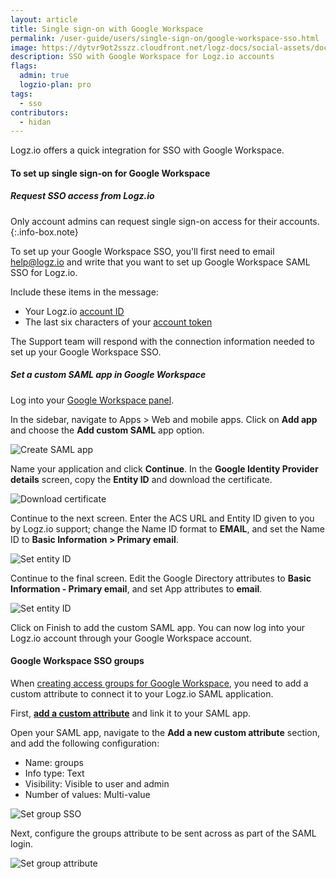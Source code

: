 ```yaml
---
layout: article
title: Single sign-on with Google Workspace
permalink: /user-guide/users/single-sign-on/google-workspace-sso.html
image: https://dytvr9ot2sszz.cloudfront.net/logz-docs/social-assets/docs-social.jpg
description: SSO with Google Workspace for Logz.io accounts
flags:
  admin: true
  logzio-plan: pro
tags:
  - sso
contributors:
  - hidan
---
```


Logz.io offers a quick integration for SSO with Google Workspace.


#### To set up single sign-on for Google Workspace

<div class="tasklist">

##### Request SSO access from Logz.io


Only account admins can request single sign-on access for their accounts.
{:.info-box.note}

To set up your Google Workspace SSO, you'll first need to email [help@logz.io](mailto:help@logz.io) and write that you want to set up Google Workspace SAML SSO for Logz.io.

Include these items in the message:

* Your Logz.io [account ID]({{site.baseurl}}/user-guide/accounts/finding-your-account-id.html)
* The last six characters of your [account token](https://app.logz.io/#/dashboard/settings/manage-accounts)

The Support team will respond with the connection information needed to set up your Google Workspace SSO.

##### Set a custom SAML app in Google Workspace

Log into your [Google Workspace panel](https://admin.google.com/AdminHome).

In the sidebar, navigate to Apps > Web and mobile apps. Click on **Add app** and choose the **Add custom SAML** app option.

![Create SAML app](https://dytvr9ot2sszz.cloudfront.net/logz-docs/sso-providers/google/google-add-saml-app.png)

Name your application and click **Continue**. In the **Google Identity Provider details** screen, copy the **Entity ID** and download the certificate.

![Download certificate](https://dytvr9ot2sszz.cloudfront.net/logz-docs/sso-providers/google/download-certificate.png)

Continue to the next screen. Enter the ACS URL and Entity ID given to you by Logz.io support; change the Name ID format to **EMAIL**, and set the Name ID to **Basic Information > Primary email**.

![Set entity ID](https://dytvr9ot2sszz.cloudfront.net/logz-docs/sso-providers/google/service-provider.png)

Continue to the final screen. Edit the Google Directory attributes to **Basic Information - Primary email**, and set App attributes to **email**.

![Set entity ID](https://dytvr9ot2sszz.cloudfront.net/logz-docs/sso-providers/google/attribute-mapping.png)

Click on Finish to add the custom SAML app. You can now log into your Logz.io account through your Google Workspace account.


</div>

#### Google Workspace SSO groups


When [creating access groups for Google Workspace](https://support.google.com/a/answer/9050643?hl=en), you need to add a custom attribute to connect it to your Logz.io SAML application.

First, **[add a custom attribute](https://support.google.com/a/answer/6208725?hl=en)** and link it to your SAML app.

Open your SAML app, navigate to the **Add a new custom attribute** section, and add the following configuration:

* Name: groups
* Info type: Text
* Visibility: Visible to user and admin
* Number of values: Multi-value

![Set group SSO](https://dytvr9ot2sszz.cloudfront.net/logz-docs/sso-providers/google/add-custom-fields.png)

Next, configure the groups attribute to be sent across as part of the SAML login.

![Set group attribute](https://dytvr9ot2sszz.cloudfront.net/logz-docs/sso-providers/google/sent-group-sso.png)